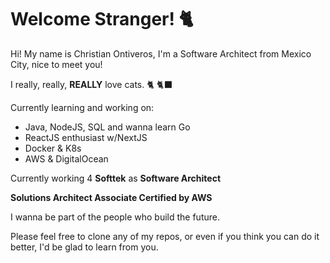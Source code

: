 # Welcome Stranger! 🐈
Hi! My name is Christian Ontiveros, I'm a Software Architect from Mexico City, nice to meet you!

I really, really, **REALLY** love cats. 🐈 🐈‍⬛

Currently learning and working on:

- Java, NodeJS, SQL and wanna learn Go
- ReactJS enthusiast w/NextJS
- Docker & K8s
- AWS & DigitalOcean

Currently working 4 **Softtek** as **Software Architect**

**Solutions Architect Associate Certified by AWS**

I wanna be part of the people who build the future.

Please feel free to clone any of my repos, or even if you think you can do it better, I'd be glad to learn from you.
